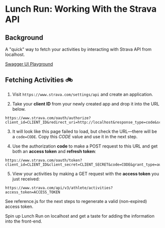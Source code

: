 # Lunch Run: Working With the Strava API

## Background

A "quick" way to fetch your activities by interacting with Strava API from localhost.

[Swagger UI Playground](https://developers.strava.com/playground/)

## Fetching Activities 🚲 

1. Visit `https://www.strava.com/settings/api` and create an application.

2. Take your **client ID** from your newly created app and drop it into the URL below.

```
https://www.strava.com/oauth/authorize?client_id=CLIENT_ID&redirect_uri=http://localhost&response_type=code&scope=activity:read_all
```

3. It will look like this page failed to load, but check the URL—there will be a `code=CODE`. Copy this _CODE_ value and use it in the next step.

4. Use the authorization **code** to make a POST request to this URL and get both an **access token** and **refresh token**:

```
https://www.strava.com/oauth/token?client_id=CLIENT_ID&client_secret=CLIENT_SECRET&code=CODE&grant_type=authorization_code
```

5. View your activities by making a GET request with the **access token** you just received:

```
https://www.strava.com/api/v3/athlete/activities?access_token=ACCESS_TOKEN
```

See reference.js for the next steps to regenerate a valid (non-expired) access token.

Spin up Lunch Run on localhost and get a taste for adding the information into the front-end.
